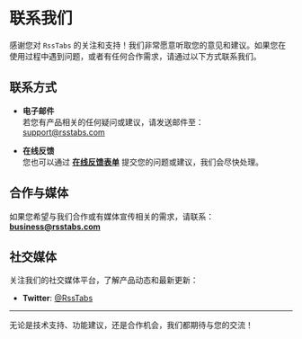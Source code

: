 # 联系我们

感谢您对 `RssTabs` 的关注和支持！我们非常愿意听取您的意见和建议。如果您在使用过程中遇到问题，或者有任何合作需求，请通过以下方式联系我们。

## **联系方式**

- **电子邮件**  
  若您有产品相关的任何疑问或建议，请发送邮件至：  
  [support@rsstabs.com](mailto:support@rsstabs.com)   

- **在线反馈**  
  您也可以通过 **[在线反馈表单](https://gaoqiankeji.feishu.cn/share/base/form/shrcnpd8UCmsjjLo67T0m92nDyh)** 提交您的问题或建议，我们会尽快处理。

## **合作与媒体**

如果您希望与我们合作或有媒体宣传相关的需求，请联系：  
**[business@rsstabs.com](mailto:business@rsstabs.com)**

## **社交媒体**

关注我们的社交媒体平台，了解产品动态和最新更新：  

- **Twitter**: [@RssTabs](https://twitter.com/RssTabs)   

---

无论是技术支持、功能建议，还是合作机会，我们都期待与您的交流！  
